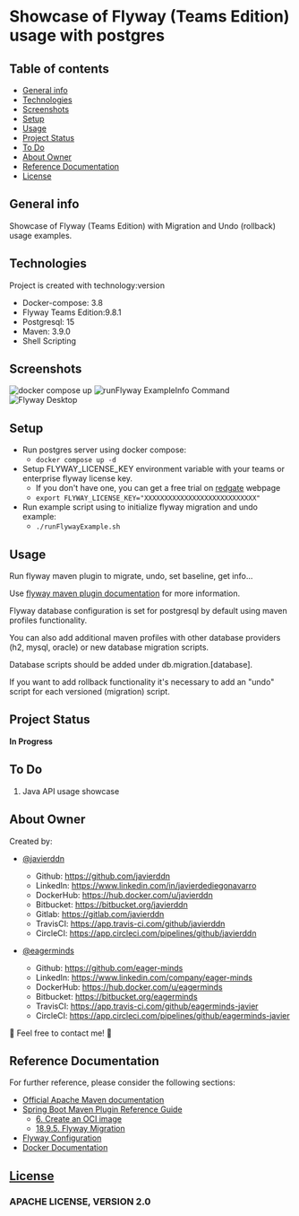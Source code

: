 # Showcase of Flyway (Teams Edition) usage with postgres

## Table of contents

- [General info](#general-info)
- [Technologies](#technologies)
- [Screenshots](#screenshots)
- [Setup](#setup)
- [Usage](#usage)
- [Project Status](#project-status)
- [To Do](#to-do)
- [About Owner](#about-owner)
- [Reference Documentation](#reference-documentation)
- [License](#license)

## General info

Showcase of Flyway (Teams Edition) with Migration and Undo (rollback) usage examples.

## Technologies

Project is created with technology:version

- Docker-compose: 3.8
- Flyway Teams Edition:9.8.1
- Postgresql: 15
- Maven: 3.9.0
- Shell Scripting

## Screenshots

![docker compose up](screenshots/docker-compose_up.png)
![runFlyway ExampleInfo Command](screenshots/runFlywayExampleInfoCommand.png)
![Flyway Desktop](screenshots/FlywayDesktop.png)

## Setup

- Run postgres server using docker compose:
    - `docker compose up -d`
- Setup FLYWAY_LICENSE_KEY environment variable with your teams or enterprise flyway license key.
  - If you don't have one, you can get a free trial on [redgate](https://www.red-gate.com/products/flyway/enterprise/trial/) webpage
  - `export FLYWAY_LICENSE_KEY="XXXXXXXXXXXXXXXXXXXXXXXXXXXX"`
- Run example script using to initialize flyway migration and undo example:
    - `./runFlywayExample.sh`

## Usage

Run flyway maven plugin to migrate, undo, set baseline, get info...

Use [flyway maven plugin documentation](https://documentation.red-gate.com/fd/maven-goal-184127408.html) for more information.

Flyway database configuration is set for postgresql by default using maven profiles functionality.

You can also add additional maven profiles with other database providers (h2, mysql, oracle) or new database migration scripts.

Database scripts should be added under db.migration.[database].

If you want to add rollback functionality it's necessary to add an "undo" script for each versioned (migration) script.

## Project Status

**In Progress**

## To Do

1. Java API usage showcase

## About Owner

Created by:

- [@javierddn](https://www.linkedin.com/in/javierdediegonavarro)
    - Github: https://github.com/javierddn
    - LinkedIn: https://www.linkedin.com/in/javierdediegonavarro
    - DockerHub: https://hub.docker.com/u/javierddn
    - Bitbucket: https://bitbucket.org/javierddn
    - Gitlab: https://gitlab.com/javierddn
    - TravisCI: https://app.travis-ci.com/github/javierddn
    - CircleCI: https://app.circleci.com/pipelines/github/javierddn

- [@eagerminds](https://www.linkedin.com/company/eager-minds)
    - Github: https://github.com/eager-minds
    - LinkedIn: https://www.linkedin.com/company/eager-minds
    - DockerHub: https://hub.docker.com/u/eagerminds
    - Bitbucket: https://bitbucket.org/eagerminds
    - TravisCI: https://app.travis-ci.com/github/eagerminds-javier
    - CircleCI: https://app.circleci.com/pipelines/github/eagerminds-javier

📩 Feel free to contact me! 📩

## Reference Documentation

For further reference, please consider the following sections:

* [Official Apache Maven documentation](https://maven.apache.org/guides/index.html)
* [Spring Boot Maven Plugin Reference Guide](https://docs.spring.io/spring-boot/docs/3.0.5/maven-plugin/reference/html/)
    * [6. Create an OCI image](https://docs.spring.io/spring-boot/docs/3.0.5/maven-plugin/reference/html/#build-image)
    * [18.9.5. Flyway Migration](https://docs.spring.io/spring-boot/docs/3.0.5/reference/htmlsingle/#howto.data-initialization.migration-tool.flyway)
* [Flyway Configuration](https://documentation.red-gate.com/fd/configuration-184127448.html)
* [Docker Documentation](https://docs.docker.com/reference/)

## [License](LICENSE)

### APACHE LICENSE, VERSION 2.0